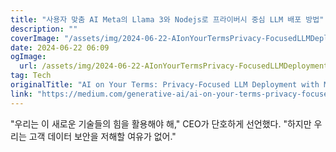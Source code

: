 ```yaml
---
title: "사용자 맞춤 AI Meta의 Llama 3와 Nodejs로 프라이버시 중심 LLM 배포 방법"
description: ""
coverImage: "/assets/img/2024-06-22-AIonYourTermsPrivacy-FocusedLLMDeploymentwithMetasLlama3andNodejs_0.png"
date: 2024-06-22 06:09
ogImage: 
  url: /assets/img/2024-06-22-AIonYourTermsPrivacy-FocusedLLMDeploymentwithMetasLlama3andNodejs_0.png
tag: Tech
originalTitle: "AI on Your Terms: Privacy-Focused LLM Deployment with Meta’s Llama 3 and Node.js"
link: "https://medium.com/generative-ai/ai-on-your-terms-privacy-focused-llm-deployment-with-metas-llama-3-and-node-js-615af33087c7"
---
```



"우리는 이 새로운 기술들의 힘을 활용해야 해," CEO가 단호하게 선언했다. "하지만 우리는 고객 데이터 보안을 저해할 여유가 없어."